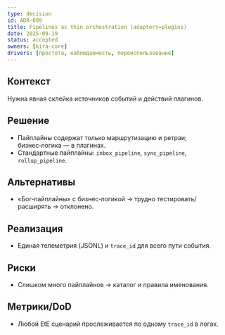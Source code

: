 ```yaml
---
type: decision
id: ADR-009
title: Pipelines as thin orchestration (adapters↔plugins)
date: 2025-09-19
status: accepted
owners: [kira-core]
drivers: [простота, наблюдаемость, переиспользование]
---
```


## Контекст

Нужна явная склейка источников событий и действий плагинов.

## Решение

- Пайплайны содержат только маршрутизацию и ретраи; бизнес‑логика — в плагинах.
- Стандартные пайплайны: `inbox_pipeline`, `sync_pipeline`, `rollup_pipeline`.

## Альтернативы

- «Бог‑пайплайны» с бизнес‑логикой → трудно тестировать/расширять → отклонено.

## Реализация

- Единая телеметрия (JSONL) и `trace_id` для всего пути события.

## Риски

- Слишком много пайплайнов → каталог и правила именования.

## Метрики/DoD

- Любой EtE сценарий прослеживается по одному `trace_id` в логах.
